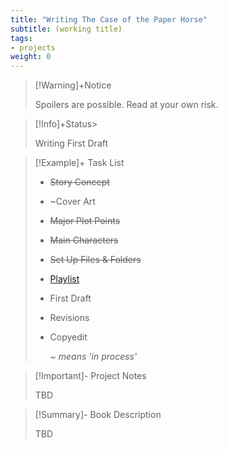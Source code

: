 ```yaml
---
title: "Writing The Case of the Paper Horse"
subtitle: (working title)
tags:
- projects
weight: 0
---
```



>[!Warning]+Notice
>
> Spoilers are possible. Read at your own risk.


> [!Info]+Status>
>
 >Writing First Draft

>[!Example]+ Task List
> 
> * ~~Story Concept~~
> * ~Cover Art
> * ~~Major Plot Points~~
> * ~~Main Characters~~
> * ~~Set Up Files & Folders~~
> * [Playlist](/notes/cruise-cozies-playlist.md)
> * First Draft
> * Revisions
> * Copyedit
>   
>   *~ means 'in process'*


>[!Important]- Project Notes
>
> TBD

>[!Summary]- Book Description
> 
> TBD


